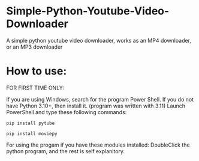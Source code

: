 # Simple-Python-Youtube-Video-Downloader
A simple python youtube video downloader, works as an MP4 downloader, or an MP3 downloader


# How to use:
FOR FIRST TIME ONLY:

  If you are using Windows, search for the program Power Shell. 
  If you do not have Python 3.10+, then install it. (program was written with 3.11)
  Launch PowerShell and type these following commands:
  
    pip install pytube
    
    pip install moviepy
    
    
For using the progam if you have these modules installed:
DoubleClick the python program, and the rest is self explanitory. 

